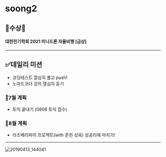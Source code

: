 # soong2
## 🎉수상🎉
#### 대한전기학회 2021 미니드론 자율비행 [금상]
--------------------------------------------------
## ✅데일리 미션
- 코딩테스트 열심히 풀고 push!
- 노마드코더 강의 열심히 듣기
### 💫7월 계획
  + 토익 끝내기 (0808 토익 접수)
### 💫8월 계획
  + 라즈베리파이 프로젝트(with 준헌 성욱) 성공리에 마치기!
--------------------------------------------------
![20190413_144041](https://user-images.githubusercontent.com/53314694/126442053-d2441f84-8c0d-48e6-b6fc-c3a9f5266211.jpg)
